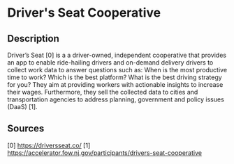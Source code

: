 # Driver's Seat Cooperative

## Description

Driver’s Seat [0] is a a driver-owned, independent cooperative that provides an app to enable ride-hailing drivers and on-demand delivery drivers to collect work data to answer questions such as: When is the most productive time to work? Which is the best platform? What is the best driving strategy for you? They aim at providing workers with actionable insights to increase their wages. 
Furthermore, they sell the collected data to cities and transportation agencies to address planning, government and policy issues (DaaS) [1]. 

## Sources

[0] https://driversseat.co/
[1] https://accelerator.fow.nj.gov/participants/drivers-seat-cooperative